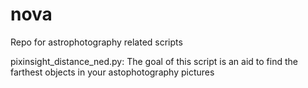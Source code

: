 # nova
Repo for astrophotography related scripts

pixinsight_distance_ned.py: The goal of this script is an aid to find the farthest objects in your astophotography pictures
